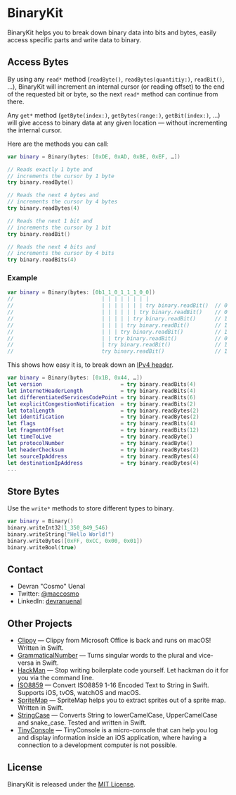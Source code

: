 # BinaryKit

BinaryKit helps you to break down binary data into bits and bytes, easily access specific parts and write data to binary.

## Access Bytes

By using any `read*` method (`readByte()`, `readBytes(quantitiy:)`, `readBit()`, …), BinaryKit will increment an internal cursor (or reading offset) to the end of the requested bit or byte, so the next `read*` method can continue from there.

Any `get*` method (`getByte(index:)`, `getBytes(range:)`, `getBit(index:)`, …) will give access to binary data at any given location — without incrementing the internal cursor.

Here are the methods you can call:

```swift
var binary = Binary(bytes: [0xDE, 0xAD, 0xBE, 0xEF, …])

// Reads exactly 1 byte and
// increments the cursor by 1 byte 
try binary.readByte()

// Reads the next 4 bytes and
// increments the cursor by 4 bytes
try binary.readBytes(4)

// Reads the next 1 bit and
// increments the cursor by 1 bit
try binary.readBit()

// Reads the next 4 bits and
// increments the cursor by 4 bits
try binary.readBits(4)
```

### Example

```swift
var binary = Binary(bytes: [0b1_1_0_1_1_1_0_0])
//                            | | | | | | | | 
//                            | | | | | | | try binary.readBit()  // 0
//                            | | | | | | try binary.readBit()    // 0
//                            | | | | | try binary.readBit()      // 1
//                            | | | | try binary.readBit()        // 1
//                            | | | try binary.readBit()          // 1
//                            | | try binary.readBit()            // 0
//                            | try binary.readBit()              // 1
//                            try binary.readBit()                // 1
```

This shows how easy it is, to break down an [IPv4 header](https://en.wikipedia.org/wiki/IPv4#Header).

```swift
var binary = Binary(bytes: [0x1B, 0x44, …])
let version                         = try binary.readBits(4)
let internetHeaderLength            = try binary.readBits(4)
let differentiatedServicesCodePoint = try binary.readBits(6)
let explicitCongestionNotification  = try binary.readBits(2)
let totalLength                     = try binary.readBytes(2)
let identification                  = try binary.readBytes(2)
let flags                           = try binary.readBits(4)
let fragmentOffset                  = try binary.readBits(12)
let timeToLive                      = try binary.readByte()
let protocolNumber                  = try binary.readByte()
let headerChecksum                  = try binary.readBytes(2)
let sourceIpAddress                 = try binary.readBytes(4)
let destinationIpAddress            = try binary.readBytes(4)
...
```

## Store Bytes

Use the `write*` methods to store different types to binary. 

```swift
var binary = Binary()
binary.writeInt32(1_350_849_546)
binary.writeString("Hello World!")
binary.writeBytes([0xFF, 0xCC, 0x00, 0x01])
binary.writeBool(true)
```

## Contact

* Devran "Cosmo" Uenal
* Twitter: [@maccosmo](http://twitter.com/maccosmo)
* LinkedIn: [devranuenal](https://www.linkedin.com/in/devranuenal)

## Other Projects

* [Clippy](https://github.com/Cosmo/Clippy) — Clippy from Microsoft Office is back and runs on macOS! Written in Swift.
* [GrammaticalNumber](https://github.com/Cosmo/GrammaticalNumber) — Turns singular words to the plural and vice-versa in Swift.
* [HackMan](https://github.com/Cosmo/HackMan) — Stop writing boilerplate code yourself. Let hackman do it for you via the command line.
* [ISO8859](https://github.com/Cosmo/ISO8859) — Convert ISO8859 1-16 Encoded Text to String in Swift. Supports iOS, tvOS, watchOS and macOS.
* [SpriteMap](https://github.com/Cosmo/SpriteMap) — SpriteMap helps you to extract sprites out of a sprite map. Written in Swift.
* [StringCase](https://github.com/Cosmo/StringCase) — Converts String to lowerCamelCase, UpperCamelCase and snake_case. Tested and written in Swift.
* [TinyConsole](https://github.com/Cosmo/TinyConsole) — TinyConsole is a micro-console that can help you log and display information inside an iOS application, where having a connection to a development computer is not possible.

## License

BinaryKit is released under the [MIT License](http://www.opensource.org/licenses/MIT).
